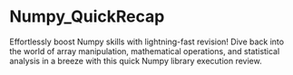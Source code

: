 # Numpy_QuickRecap
Effortlessly boost Numpy skills with lightning-fast revision! Dive back into the world of array manipulation, mathematical operations, and statistical analysis in a breeze with this quick Numpy library execution review.
